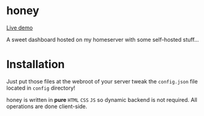 # honey

[Live demo](https://dani3l0.github.io/honey)

A sweet dashboard hosted on my homeserver with some self-hosted stuff...

# Installation
Just put those files at the webroot of your server tweak the `config.json` file located in `config` directory!

honey is written in **pure** `HTML` `CSS` `JS` so dynamic backend is not required. All operations are done client-side.
